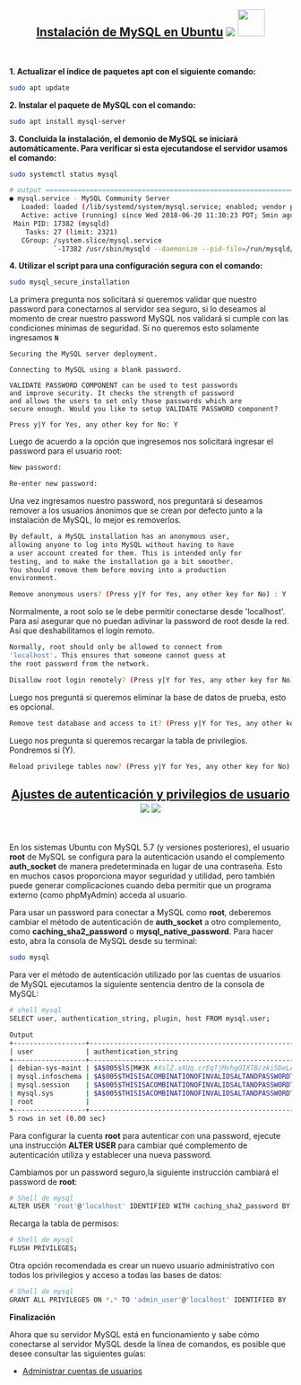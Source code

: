 [comment]: <> (Author: Marco Contreras Herrera)
[comment]: <> (Email: enidev911@gmail.com)

<h2 align="center">
  <u>Instalación de MySQL en Ubuntu</u>
  <img src="../../../../assets/ico/MySQL_Logo.ico">
  <img src="../../../../assets/ico/ubuntu_gr.ico" width="48">
</h2>

<br>

**1. Actualizar el índice de paquetes apt con el siguiente comando:**  

```bash
sudo apt update
```


**2. Instalar el paquete de MySQL con el comando:**  

```bash
sudo apt install mysql-server
```

**3. Concluida la instalación, el demonio de MySQL se iniciará automáticamente. Para verificar si esta ejecutandose el servidor usamos el comando:**  

```bash
sudo systemctl status mysql

# output ============================================================================
● mysql.service - MySQL Community Server
   Loaded: loaded (/lib/systemd/system/mysql.service; enabled; vendor preset: enabled)
   Active: active (running) since Wed 2018-06-20 11:30:23 PDT; 5min ago
 Main PID: 17382 (mysqld)
    Tasks: 27 (limit: 2321)
   CGroup: /system.slice/mysql.service
           `-17382 /usr/sbin/mysqld --daemonize --pid-file=/run/mysqld/mysqld.pid
```


**4. Utilizar el script para una configuración segura con el comando:**  

```bash
sudo mysql_secure_installation
```


La primera pregunta nos solicitará si queremos validar que nuestro password para conectarnos al servidor sea seguro, si lo deseamos al momento de crear nuestro password MySQL nos validará si cumple con las condiciones mínimas de seguridad. Si no queremos esto solamente ingresamos **`N`**


```
Securing the MySQL server deployment.

Connecting to MySQL using a blank password.

VALIDATE PASSWORD COMPONENT can be used to test passwords
and improve security. It checks the strength of password
and allows the users to set only those passwords which are
secure enough. Would you like to setup VALIDATE PASSWORD component?

Press y|Y for Yes, any other key for No: Y
```

Luego de acuerdo a la opción que ingresemos nos solicitará ingresar el password para el usuario root:

```bash
New password: 

Re-enter new password: 
```

Una vez ingresamos nuestro password, nos preguntará si deseamos remover a los usuarios ánonimos que se crean por defecto junto a la instalación de MySQL, lo mejor es removerlos.  

```bash
By default, a MySQL installation has an anonymous user,
allowing anyone to log into MySQL without having to have
a user account created for them. This is intended only for
testing, and to make the installation go a bit smoother.
You should remove them before moving into a production
environment.

Remove anonymous users? (Press y|Y for Yes, any other key for No) : Y
```

Normalmente, a root solo se le debe permitir conectarse desde 'localhost'. Para así asegurar que no puedan adivinar la password de root desde la red. Así que deshabilitamos el logín remoto.  

```bash
Normally, root should only be allowed to connect from
'localhost'. This ensures that someone cannot guess at
the root password from the network.

Disallow root login remotely? (Press y|Y for Yes, any other key for No) : Y 
```

Luego nos preguntá si queremos eliminar la base de datos de prueba, esto es opcional. 

```bash
Remove test database and access to it? (Press y|Y for Yes, any other key for No) : Y
```
Luego nos pregunta si queremos recargar la tabla de privilegios. Pondremos si (Y).  

```bash
Reload privilege tables now? (Press y|Y for Yes, any other key for No) : y
```


<h2 align="center">
  <u>Ajustes de autenticación y privilegios de usuario</u>
  <img src="../../../../assets/ico/MySQL_Logo.ico">
  <img src="../../../../assets/ico/database_administrators_group(48).ico">
</h2>

<br>

En los sistemas Ubuntu con MySQL 5.7 (y versiones posteriores), el usuario **root** de MySQL se configura para la autenticación usando el complemento **auth_socket** de manera predeterminada en lugar de una contraseña. Esto en muchos casos proporciona mayor seguridad y utilidad, pero también puede generar complicaciones cuando deba permitir que un programa externo (como phpMyAdmin) acceda al usuario.  

Para usar un password para conectar a MySQL como **root**, deberemos cambiar el método de autenticación de **auth_socket** a otro complemento, como **caching_sha2_password** o **mysql_native_password**. Para hacer esto, abra la consola de MySQL desde su terminal:

```bash
sudo mysql
```

Para ver el método de autenticación utilizado por las cuentas de usuarios de MySQL ejecutamos la siguiente sentencia dentro de la consola de MySQL:  

```bash
# shell mysql
SELECT user, authentication_string, plugin, host FROM mysql.user;

Output
+------------------+------------------------------------------------------------------------+-----------------------+-----------+
| user             | authentication_string                                                  | plugin                | host      |
+------------------+------------------------------------------------------------------------+-----------------------+-----------+
| debian-sys-maint | $A$005$lS|M#3K #XslZ.xXUq.crEqTjMvhgOIX7B/zki5DeLA3JB9nh0KwENtwQ4 | caching_sha2_password | localhost |
| mysql.infoschema | $A$005$THISISACOMBINATIONOFINVALIDSALTANDPASSWORDTHATMUSTNEVERBRBEUSED | caching_sha2_password | localhost |
| mysql.session    | $A$005$THISISACOMBINATIONOFINVALIDSALTANDPASSWORDTHATMUSTNEVERBRBEUSED | caching_sha2_password | localhost |
| mysql.sys        | $A$005$THISISACOMBINATIONOFINVALIDSALTANDPASSWORDTHATMUSTNEVERBRBEUSED | caching_sha2_password | localhost |
| root             |                                                                        | auth_socket           | localhost |
+------------------+------------------------------------------------------------------------+-----------------------+-----------+
5 rows in set (0.00 sec)
```

Para configurar la cuenta **root** para autenticar con una password, ejecute una instrucción **ALTER USER** para cambiar qué complemento de autenticación utiliza y establecer una nueva password.  

Cambiamos por un password seguro,la siguiente instrucción cambiará el password de **root**:  

```bash
# Shell de mysql
ALTER USER 'root'@'localhost' IDENTIFIED WITH caching_sha2_password BY 'password';
```

Recarga la tabla de permisos:  

```bash
# Shell de mysql
FLUSH PRIVILEGES;
```

Otra opción recomendada es crear un nuevo usuario administrativo con todos los privilegios y acceso a todas las bases de datos:

```bash
# Shell de mysql
GRANT ALL PRIVILEGES ON *.* TO 'admin_user'@'localhost' IDENTIFIED BY 'very_strong_password';
```


**Finalización**

Ahora que su servidor MySQL está en funcionamiento y sabe cómo conectarse al servidor MySQL desde la línea de comandos, es posible que desee consultar las siguientes guías:

- [Administrar cuentas de usuarios](https://github.com/EniDev911/enidev911_guides/tree/main/devs/database/mysql/manager_users_privileges)